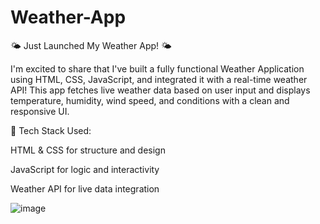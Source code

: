 # Weather-App
🌤 Just Launched My Weather App! 🌤

I'm excited to share that I've built a fully functional Weather Application using HTML, CSS, JavaScript, and integrated it with a real-time weather API! This app fetches live weather data based on user input and displays temperature, humidity, wind speed, and conditions with a clean and responsive UI.

🔧 Tech Stack Used:

HTML & CSS for structure and design

JavaScript for logic and interactivity

Weather API for live data integration


![image]()

